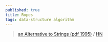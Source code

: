 ```yaml
---
published: true
title: Ropes
tags: data-structure algorithm
---
```

> [an Alternative to Strings (pdf 1995)](https://www.cs.rit.edu/usr/local/pub/jeh/courses/QUARTERS/FP/Labs/CedarRope/rope-paper.pdf) / [HN](https://news.ycombinator.com/item?id=24955650)